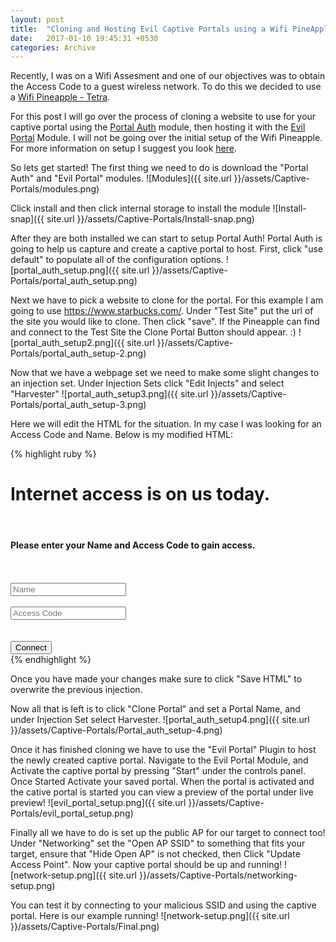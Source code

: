 ```yaml
---
layout: post
title:  "Cloning and Hosting Evil Captive Portals using a Wifi PineApple" 
date:   2017-01-10 19:45:31 +0530
categories: Archive
---
```

Recently, I was on a Wifi Assesment and one of our objectives was to obtain the Access Code to a guest wireless network.  To do this we decided to use a [Wifi Pineapple - Tetra](https://wifipineapple.com/).

For this post I will go over the process of cloning a website to use for your captive portal using the [Portal Auth](https://github.com/sud0nick/PortalAuth) module, then hosting it with the [Evil Portal](https://github.com/frozenjava/evilportal) Module.  I will not be going over the initial setup of the Wifi Pineapple.  For more information on setup I suggest you look [here](https://www.youtube.com/watch?v=gqMW0NeODAQ).

So lets get started!  The first thing we need to do is download the "Portal Auth" and "Evil Portal" modules.
![Modules]({{ site.url }}/assets/Captive-Portals/modules.png)

Click install and then click internal storage to install the module
![Install-snap]({{ site.url }}/assets/Captive-Portals/Install-snap.png)

After they are both installed we can start to setup Portal Auth!  Portal Auth is going to help us capture and create a captive portal to host.  First, click "use default" to populate all of the configuration options.
![portal_auth_setup.png]({{ site.url }}/assets/Captive-Portals/portal_auth_setup.png)

Next we have to pick a website to clone for the portal.  For this example I am going to use https://www.starbucks.com/.  Under "Test Site" put the url of the site you would like to clone.  Then click "save".  If the Pineapple can find and connect to the Test Site the Clone Portal Button should appear. :)
![portal_auth_setup2.png]({{ site.url }}/assets/Captive-Portals/portal_auth_setup-2.png)

Now that we have a webpage set we need to make some slight changes to an injection set.  Under Injection Sets click "Edit Injects" and select "Harvester"
![portal_auth_setup3.png]({{ site.url }}/assets/Captive-Portals/portal_auth_setup-3.png)

Here we will edit the HTML for the situation.  In my case I was looking for an Access Code and Name.  Below is my modified HTML:

{% highlight ruby %}
<div id="pa_overlay-back"></div>
<div id="pa_msgBox" class="pa_main">
	<h1 class="pa_h1">Internet access is on us today.</h1><br />
	<h4 class="pa_h4">Please enter your Name and Access Code to gain access.</h4>
	<br /><br />
	<div>
		<input type="text" id="pa_email" name="pa_email" class="pa_field" placeholder="Name" />
	</div>
	<br />
	<div>
		<input type="password" id="pa_password" name="pa_password" class="pa_field" placeholder="Access Code" />
	</div>
	<br /><br />
	<button id="submit_button" class="pa_connectButton" type="button">Connect</button>
</div>
{% endhighlight %}

Once you have made your changes make sure to click "Save HTML" to overwrite the previous injection.

Now all that is left is to click "Clone Portal" and set a Portal Name, and under Injection Set select Harvester.
![portal_auth_setup4.png]({{ site.url }}/assets/Captive-Portals/Portal_auth_setup-4.png)

Once it has finished cloning we have to use the "Evil Portal" Plugin to host the newly created captive portal.  Navigate to the Evil Portal Module, and Activate the captive portal by pressing "Start" under the controls panel.  Once Started Activate your saved portal.  When the portal is activated and the cative portal is started you can view a preview of the portal under live preview!
![evil_portal_setup.png]({{ site.url }}/assets/Captive-Portals/evil_portal_setup.png)

Finally all we have to do is set up the public AP for our target to connect too!  Under "Networking" set the "Open AP SSID" to something that fits your target, ensure that "Hide Open AP" is not checked, then Click "Update Access Point".  Now your captive portal should be up and running!
![network-setup.png]({{ site.url }}/assets/Captive-Portals/networking-setup.png)

You can test it by connecting to your malicious SSID and using the captive portal.  Here is our example running!
![network-setup.png]({{ site.url }}/assets/Captive-Portals/Final.png)
